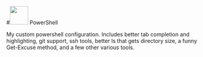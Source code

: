 #<img src="https://www.mikesel.info/wp-content/uploads/2015/12/logo-powershell.png" width="48"> PowerShell

My custom powershell configuration. Includes better tab completion and highlighting, git support, ssh tools, better ls that gets directory size, a funny Get-Excuse method, and a few other various tools.
